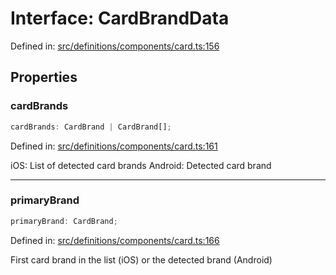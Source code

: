 # Interface: CardBrandData

Defined in: [src/definitions/components/card.ts:156](https://github.com/Fiksuruoka-fi/capacitor-adyen/blob/f6b775642775e61e00bb60787472fc2c2f9bd045/src/definitions/components/card.ts#L156)

## Properties

### cardBrands

```ts
cardBrands: CardBrand | CardBrand[];
```

Defined in: [src/definitions/components/card.ts:161](https://github.com/Fiksuruoka-fi/capacitor-adyen/blob/f6b775642775e61e00bb60787472fc2c2f9bd045/src/definitions/components/card.ts#L161)

iOS: List of detected card brands
Android: Detected card brand

***

### primaryBrand

```ts
primaryBrand: CardBrand;
```

Defined in: [src/definitions/components/card.ts:166](https://github.com/Fiksuruoka-fi/capacitor-adyen/blob/f6b775642775e61e00bb60787472fc2c2f9bd045/src/definitions/components/card.ts#L166)

First card brand in the list (iOS) or the detected brand (Android)
